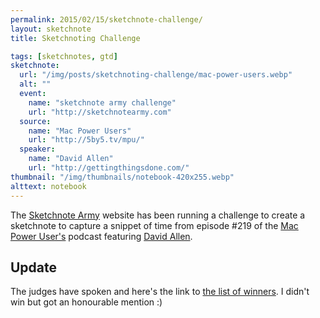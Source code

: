 ```yaml
---
permalink: 2015/02/15/sketchnote-challenge/
layout: sketchnote
title: Sketchnoting Challenge

tags: [sketchnotes, gtd]
sketchnote:
  url: "/img/posts/sketchnoting-challenge/mac-power-users.webp"
  alt: ""
  event:
    name: "sketchnote army challenge"
    url: "http://sketchnotearmy.com"
  source:
    name: "Mac Power Users"
    url: "http://5by5.tv/mpu/"
  speaker:
    name: "David Allen"
    url: "http://gettingthingsdone.com/"
thumbnail: "/img/thumbnails/notebook-420x255.webp"
alttext: notebook
---
```


The <a href="http://sketchnotearmy.com">Sketchnote Army</a> website has been running a challenge to create a
sketchnote to capture a snippet of time from episode #219 of the <a href="http://5by5.tv/mpu/">Mac
Power User's</a> podcast featuring <a href="http://gettingthingsdone.com/">David Allen</a>.

## Update

The judges have spoken and here's the link to [the list of winners](http://sketchnotearmy.com/blog/2015/2/23/sketchnoting-challenge-david-allen-on-mac-power-users-and-th.html). I didn't win but got an honourable mention :)
